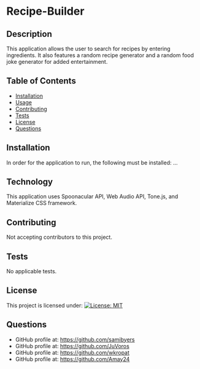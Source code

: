 
  # Recipe-Builder
  ## Description 
  This application allows the user to search for recipes by entering ingredients. It also features a random recipe generator and a random food joke generator for added entertainment.
  ## Table of Contents 
  * [Installation](#installation)
  * [Usage](#usage)
  * [Contributing](#contributing)
  * [Tests](#tests)
  * [License](#license)
  * [Questions](#questions)
  ## Installation 
  In order for the application to run, the following must be installed: ...
  ## Technology
  This application uses Spoonacular API, Web Audio API, Tone.js, and Materialize CSS framework.
  ## Contributing 
  Not accepting contributors to this project.
  ## Tests 
  No applicable tests.
  ## License 
  This project is licensed under: [![License: MIT](https://img.shields.io/badge/License-MIT-yellow.svg)](https://opensource.org/licenses/MIT)
  ## Questions 
  * GitHub profile at: https://github.com/samibyers
  * GitHub profile at: https://github.com/JuVoros
  * GitHub profile at: https://github.com/wkropat
  * GitHub profile at: https://github.com/Amay24

